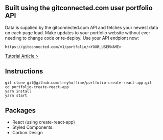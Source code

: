 ## Built using the gitconnected.com user portfolio API
Data is supplied by the gitconnected.com API and fetches your newest data on each page load. Make updates to your portfolio website without ever needing to change code or re-deploy. Use your API endpiont now:

```
https://gitconnected.com/v1/portfolio/<YOUR_USERNAME>
```

[Tutorial Article >](https://levelup.gitconnected.com/build-an-awesome-developer-portfolio-website-using-react-667abd7bab4d?source=friends_link&sk=128b34f902f9363ef9f6f18125e58b06)

## Instructions
```
git clone git@github.com:treyhuffine/portfolio-create-react-app.git
cd portfolio-create-react-app
yarn install
yarn start
```

## Packages
- React (using create-react-app)
- Styled Components
- Carbon Design

